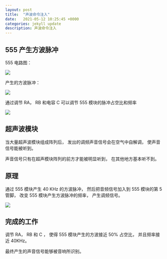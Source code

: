 ```yaml
---
layout: post
title:  "声波命令注入"
date:   2021-05-12 10:25:45 +0000
categories: jekyll update
description: 声波命令注入
---
```


## 555 产生方波脉冲

555 电路图：

![](https://tech-1301874737.cos.ap-nanjing.myqcloud.com/hack/VoiceAttack/555.png)

产生的方波脉冲：

![](https://tech-1301874737.cos.ap-nanjing.myqcloud.com/hack/VoiceAttack/20.png)

通过调节 RA， RB 和电容 C 可以调节 555 模块的脉冲占空比和频率

![](https://tech-1301874737.cos.ap-nanjing.myqcloud.com/hack/VoiceAttack/50.png)

## 超声波模块

当大量超声波模块组成阵列后， 发出的调频声音信号会在空气中自解调， 使声音信号能被听到。

声音信号只有在超声模块阵列的前方才能被明显听到， 在其他地方基本听不到。

## 原理

通过 555 模块产生 40 KHz 的方波脉冲， 然后把音频信号加入到 555 模块的第 5 管脚， 改变 555 模块产生方波脉冲的频率， 产生调频信号。

![](https://tech-1301874737.cos.ap-nanjing.myqcloud.com/hack/VoiceAttack/signal.png)

## 完成的工作

调节 RA， RB 和 C ， 使得 555 模块产生的方波接近 50% 占空比， 并且频率接近 40KHz。

最终产生的声音信号能够被音响所识别。
